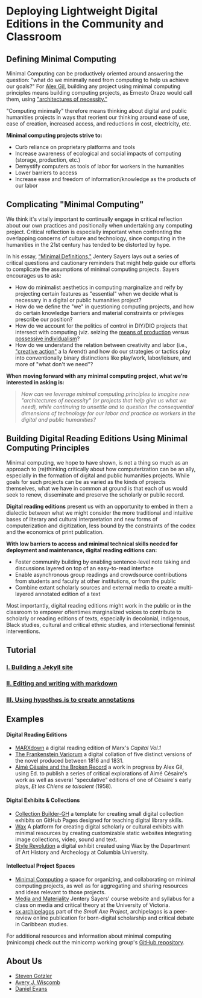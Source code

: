 # Deploying Lightweight Digital Editions in the Community and Classroom 

## Defining Minimal Computing
Minimal Computing can be productively oriented around answering the question: "what do we minimally need from computing to help us achieve our goals?" For [Alex Gil](http://go-dh.github.io/mincomp/thoughts/2015/05/21/user-vs-learner/), building any project using minimal computing principles means building computing projects, as Ernesto Orazo would call them, using ["architectures of necessity."](http://architectureofnecessity.com/)

"Computing minimally" therefore means thinking about digital and public humanities projects in ways that reorient our thinking around ease of use, ease of creation, increased access, and reductions in cost, electricity, etc. 

**Minimal computing projects strive to:**

* Curb reliance on proprietary platforms and tools
* Increase awareness of ecological and social impacts of computing (storage, production, etc.)
* Demystify computers as tools of labor for workers in the humanities
* Lower barriers to access
* Increase ease and freedom of information/knowledge as the products of our labor

## Complicating "Minimal Computing"

We think it's vitally important to continually engage in critical reflection about our own practices and positionally when undertaking any computing project. Critical reflection is especially important when confronting the overlapping concerns of culture and technology, since computing in the humanities in the 21st century has tended to be distorted by hype.

In his essay, [“Minimal Definitions,"](http://go-dh.github.io/mincomp/thoughts/2016/10/02/minimal-definitions/) Jentery Sayers lays out a series of critical questions and cautionary reminders that might help guide our efforts to complicate the assumptions of minimal computing projects. Sayers encourages us to ask:

* How do minimalist aesthetics in computing marginalize and reify by projecting certain features as "essential" when we decide what is necessary in a digital or public humanities project? 
* How do we define the "we" in questioning computing projects, and how do certain knowledge barriers and material constraints or privileges prescribe our position?
* How do we account for the politics of control in DIY/DIO projects that intersect with computing (viz. seizing the [means of production](https://marxdown.github.io/texts/ch01/#the-two-factors-of-a-commodity-use-value-and-value--the-substance-of-value-and-the-magnitude-of-value) versus [possessive individualism](https://en.wikipedia.org/wiki/C._B._Macpherson#Political_theories)?
* How do we understand the relation between creativity and labor (i.e., ["creative action"](https://books.google.com/books?id=ARBJAgAAQBAJ&printsec=frontcover&dq=arendt+human+condition&hl=en&sa=X&ved=0ahUKEwjMrMj_tr_iAhWQylkKHbnKCX4Q6AEIMDAB#v=onepage&q=creative%20action&f=false) a la Arendt) and how do our strategies or tactics play into conventionally binary distinctions like play/work, labor/leisure, and more of "what don't we need"?

**When moving forward with any minimal computing project, what we’re interested in asking is:**

>*How can we leverage minimal computing principles to imagine new "architectures of necessity" (or projects that help give us what we need), while continuing to unsettle and to question the consequential dimensions of technology for our labor and practice as workers in the digital and public humanities?*


## Building Digital Reading Editions Using Minimal Computing Principles

Minimal computing, we hope to have shown, is not a thing so much as an approach to (re)thinking critically about how computerization can be an ally, especially in the formation of digital and public humanities projects. While goals for such projects can be as varied as the kinds of projects themselves, what we have in common at ground is that each of us would seek to renew, disseminate and preserve the scholarly or public record. 

**Digital reading editions** present us with an opportunity to embed in them a dialectic between what we might consider the more traditional and intuitive bases of literary and cultural interpretation and new forms of computerization and digitization, less bound by the constraints of the codex and the economics of print publication. 

**With low barriers to access and minimal technical skills needed for deployment and maintenance, digital reading editions can:** 

* Foster community building by enabling sentence-level note taking and discussions layered on top of an easy-to-read interface 
* Enable asynchronous group readings and crowdsource contributions from students and faculty at other institutions, or from the public 
* Combine extant scholarly sources and external media to create a multi-layered annotated edition of a text

Most importantly, digital reading editions might work in the public or in the classroom to empower oftentimes marginalized voices to contribute to scholarly or reading editions of texts, especially in decolonial, indigenous, Black studies, cultural and critical ethnic studies, and intersectional feminist interventions.

## Tutorial

### [I. Building a Jekyll site](/praxis-session/jekyll)

### [II. Editing and writing with markdown](/praxis-session/markdown)

### [III. Using hypothes.is to create annotations](/praxis-session/hypothesis)

## Examples

#### Digital Reading Editions
* [MARXdown](https://MARXdown.github.io) a digital reading edition of Marx's *Capital Vol.1*
* [The Frankenstein Variorum](https://pghfrankenstein.github.io/Pittsburgh_Frankenstein/) a digital collation of five distinct versions of the novel produced between 1816 and 1831. 
* [Aimé Césaire and the Broken Record](https://via.hypothes.is/http://record.elotroalex.com/) a work in progress by Alex Gil, using Ed. to publish a series of critical explorations of Aimé Césaire's work as well as several "speculative" editions of one of Césaire's early plays, *Et les Chiens se taisaient* (1958).

#### Digital Exhibits & Collections
* [Collection Builder-GH](https://collectionbuilder.github.io/collectionbuilder-gh/) a template for creating small digital collection exhibits on GitHub Pages designed for teaching digital library skills.
* [Wax](https://minicomp.github.io/wax/) A platform for creating digital scholarly or cultural exhibits with minimal resources by creating customizable static websites integrating image collections, video, sound and text.
* [Style Revolution](https://stylerevolution.github.io/) a digital exhibit created using Wax by the Department of Art History and Archeology at Columbia University.

#### Intellectual Project Spaces
* [Minimal Computing](http://go-dh.github.io/mincomp/) a space for organizing, and collaborating on minimal computing projects, as well as for aggregating and sharing resources and ideas relevant to those projects.
* [Media and Materiality](https://jentery.github.io/cspt500/) Jentery Sayers' course website and syllabus for a class on media and critical theory at the University of Victoria.
* [sx archipelagos](http://smallaxe.net/sxarchipelagos/) part of the *Small Axe Project*, archipelagos is a peer-review online publication for born-digital scholarship and critical debate in Caribbean studies.

For additional resources and information about minimal computing (minicomp) check out the minicomp working group's [GitHub repository](https://github.com/minicomp).

## About Us

* [Steven Gotzler](https://www.cmu.edu/dietrich/english/people/phds/Bios/steven-gotzler.html)
* [Avery J. Wiscomb](https://averywiscomb.net)
* [Daniel Evans](https://www.linkedin.com/in/danieljohnevans/)
